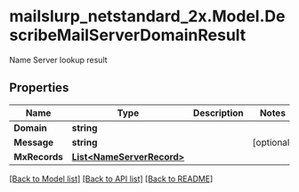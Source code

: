 # mailslurp_netstandard_2x.Model.DescribeMailServerDomainResult
Name Server lookup result

## Properties

Name | Type | Description | Notes
------------ | ------------- | ------------- | -------------
**Domain** | **string** |  | 
**Message** | **string** |  | [optional] 
**MxRecords** | [**List&lt;NameServerRecord&gt;**](NameServerRecord) |  | 

[[Back to Model list]](../README#documentation-for-models) [[Back to API list]](../README#documentation-for-api-endpoints) [[Back to README]](../README)

